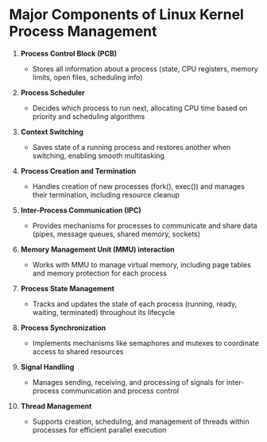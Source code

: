 # Major Components of Linux Kernel Process Management

1. **Process Control Block (PCB)**
   - Stores all information about a process (state, CPU registers, memory limits, open files, scheduling info)

2. **Process Scheduler**
   - Decides which process to run next, allocating CPU time based on priority and scheduling algorithms

3. **Context Switching**
   - Saves state of a running process and restores another when switching, enabling smooth multitasking

4. **Process Creation and Termination**
   - Handles creation of new processes (fork(), exec()) and manages their termination, including resource cleanup

5. **Inter-Process Communication (IPC)**
   - Provides mechanisms for processes to communicate and share data (pipes, message queues, shared memory, sockets)

6. **Memory Management Unit (MMU) interaction**
   - Works with MMU to manage virtual memory, including page tables and memory protection for each process

7. **Process State Management**
   - Tracks and updates the state of each process (running, ready, waiting, terminated) throughout its lifecycle

8. **Process Synchronization**
   - Implements mechanisms like semaphores and mutexes to coordinate access to shared resources

9. **Signal Handling**
   - Manages sending, receiving, and processing of signals for inter-process communication and process control

10. **Thread Management**
    - Supports creation, scheduling, and management of threads within processes for efficient parallel execution
